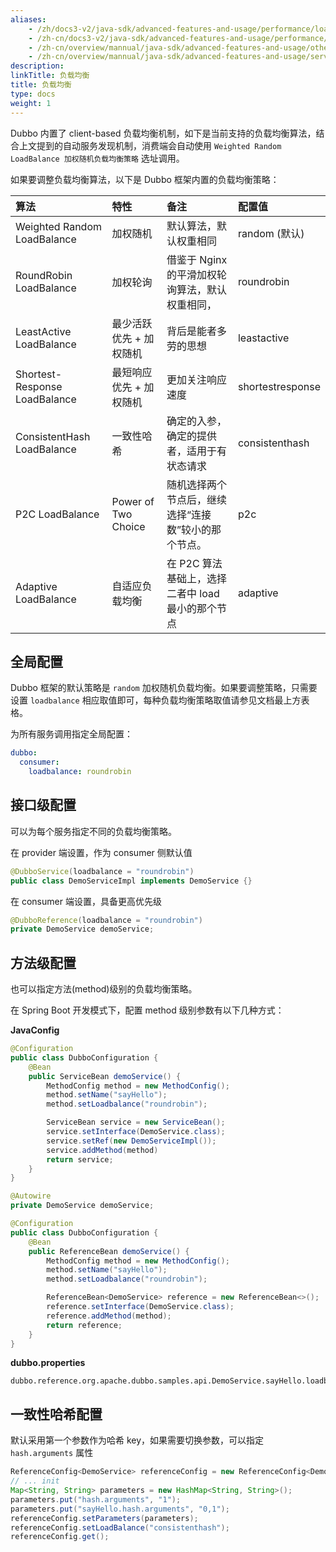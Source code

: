 ```yaml
---
aliases:
    - /zh/docs3-v2/java-sdk/advanced-features-and-usage/performance/loadbalance/
    - /zh-cn/docs3-v2/java-sdk/advanced-features-and-usage/performance/loadbalance/
    - /zh-cn/overview/mannual/java-sdk/advanced-features-and-usage/others/graceful-shutdown/
    - /zh-cn/overview/mannual/java-sdk/advanced-features-and-usage/service/consistent-hash/
description:
linkTitle: 负载均衡
title: 负载均衡
type: docs
weight: 1
---
```


Dubbo 内置了 client-based 负载均衡机制，如下是当前支持的负载均衡算法，结合上文提到的自动服务发现机制，消费端会自动使用 `Weighted Random LoadBalance 加权随机负载均衡策略` 选址调用。

如果要调整负载均衡算法，以下是 Dubbo 框架内置的负载均衡策略：

| 算法                        | 特性                    | 备注                                            | 配置值                                             |
| :-------------------------- | :---------------------- | :---------------------------------------------- | :---------------------------------------------- |
| Weighted Random LoadBalance           | 加权随机                | 默认算法，默认权重相同              | random (默认) |
| RoundRobin LoadBalance       | 加权轮询                | 借鉴于 Nginx 的平滑加权轮询算法，默认权重相同， | roundrobin |
| LeastActive LoadBalance      | 最少活跃优先 + 加权随机 | 背后是能者多劳的思想                           | leastactive |
| Shortest-Response LoadBalance | 最短响应优先 + 加权随机 | 更加关注响应速度                             | shortestresponse |
| ConsistentHash LoadBalance   | 一致性哈希             | 确定的入参，确定的提供者，适用于有状态请求        | consistenthash |
| P2C LoadBalance   | Power of Two Choice    | 随机选择两个节点后，继续选择“连接数”较小的那个节点。         | p2c |
| Adaptive LoadBalance   | 自适应负载均衡       | 在 P2C 算法基础上，选择二者中 load 最小的那个节点         | adaptive |

## 全局配置
Dubbo 框架的默认策略是 `random` 加权随机负载均衡。如果要调整策略，只需要设置 `loadbalance` 相应取值即可，每种负载均衡策略取值请参见文档最上方表格。

为所有服务调用指定全局配置：
```yaml
dubbo:
  consumer:
    loadbalance: roundrobin
```

## 接口级配置
可以为每个服务指定不同的负载均衡策略。

在 provider 端设置，作为 consumer 侧默认值
```java
@DubboService(loadbalance = "roundrobin")
public class DemoServiceImpl implements DemoService {}
```

在 consumer 端设置，具备更高优先级
```java
@DubboReference(loadbalance = "roundrobin")
private DemoService demoService;
```

## 方法级配置
也可以指定方法(method)级别的负载均衡策略。

在 Spring Boot 开发模式下，配置 method 级别参数有以下几种方式：

**JavaConfig**
```java
@Configuration
public class DubboConfiguration {
    @Bean
    public ServiceBean demoService() {
    	MethodConfig method = new MethodConfig();
		method.setName("sayHello");
		method.setLoadbalance("roundrobin");

        ServiceBean service = new ServiceBean();
        service.setInterface(DemoService.class);
        service.setRef(new DemoServiceImpl());
        service.addMethod(method)
        return service;
    }
}
```

```java
@Autowire
private DemoService demoService;

@Configuration
public class DubboConfiguration {
    @Bean
    public ReferenceBean demoService() {
    	MethodConfig method = new MethodConfig();
		method.setName("sayHello");
		method.setLoadbalance("roundrobin");

        ReferenceBean<DemoService> reference = new ReferenceBean<>();
		reference.setInterface(DemoService.class);
		reference.addMethod(method);
        return reference;
    }
}
```

**dubbo.properties**
```properties
dubbo.reference.org.apache.dubbo.samples.api.DemoService.sayHello.loadbalance=roundrobin
```

## 一致性哈希配置

默认采用第一个参数作为哈希 key，如果需要切换参数，可以指定 `hash.arguments` 属性

```java
ReferenceConfig<DemoService> referenceConfig = new ReferenceConfig<DemoService>();
// ... init
Map<String, String> parameters = new HashMap<String, String>();
parameters.put("hash.arguments", "1");
parameters.put("sayHello.hash.arguments", "0,1");
referenceConfig.setParameters(parameters);
referenceConfig.setLoadBalance("consistenthash");
referenceConfig.get();
```
